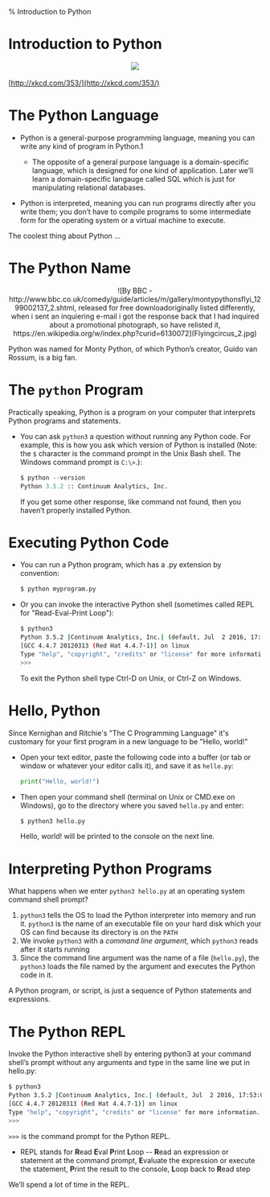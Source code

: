 % Introduction to Python

# Introduction to Python

<center>
<img src="http://imgs.xkcd.com/comics/python.png"/>
</center>

[http://xkcd.com/353/](http://xkcd.com/353/)

# The Python Language

- Python is a general-purpose programming language, meaning you can write any kind of program in Python.1

    - The opposite of a general purpose language is a domain-specific language, which is designed for one kind of application. Later we’ll learn a domain-specific langauge called SQL which is just for manipulating relational databases.

- Python is interpreted, meaning you can run programs directly after you write them; you don’t have to compile programs to some intermediate form for the operating system or a virtual machine to execute.

The coolest thing about Python ...

# The Python Name

<center>
![By BBC - http://www.bbc.co.uk/comedy/guide/articles/m/gallery/montypythonsflyi_1299002137_2.shtml, released for free downloadoriginally listed differently, when i sent an inquiering e-mail i got the response back that I had inquired about a promotional photograph, so have relisted it, https://en.wikipedia.org/w/index.php?curid=6130072](Flyingcircus_2.jpg)
</center>

Python was named for Monty Python, of which Python’s creator, Guido van Rossum, is a big fan.

# The `python` Program

Practically speaking, Python is a program on your computer that interprets Python programs and statements.

- You can ask `python3` a question without running any Python code. For example, this is how you ask which version of Python is installed (Note: the `$` character is the command prompt in the Unix Bash shell. The Windows command prompt is `C:\>`.):

    ```Python
    $ python --version
    Python 3.5.2 :: Continuum Analytics, Inc.
    ```

  If you get some other response, like command not found, then you haven’t properly installed Python.

# Executing Python Code

- You can run a Python program, which has a .py extension by convention:

    ```sh
    $ python myprogram.py
    ```

- Or you can invoke the interactive Python shell (sometimes called REPL for "Read-Eval-Print Loop"):

    ```sh
    $ python3
    Python 3.5.2 |Continuum Analytics, Inc.| (default, Jul  2 2016, 17:53:06)
    [GCC 4.4.7 20120313 (Red Hat 4.4.7-1)] on linux
    Type "help", "copyright", "credits" or "license" for more information.
    >>>
    ```

    To exit the Python shell type Ctrl-D on Unix, or Ctrl-Z on Windows.

# Hello, Python

Since Kernighan and Ritchie's "The C Programming Language" it's customary for your first program in a new language to be "Hello, world!"

- Open your text editor, paste the following code into a buffer (or tab or window or whatever your editor calls it), and save it as `hello.py`:

    ```Python
    print("Hello, world!")
    ```

- Then open your command shell (terminal on Unix or CMD.exe on Windows), go to the directory where you saved `hello.py` and enter:

    ```sh
    $ python3 hello.py
    ```

    Hello, world! will be printed to the console on the next line.

# Interpreting Python Programs

What happens when we enter `python3 hello.py` at an operating system command shell prompt?

1. `python3` tells the OS to load the Python interpreter into memory and run it. `python3` is the name of an executable file on your hard disk which your OS can find because its directory is on the `PATH`
2. We invoke `python3` with a *command line argument*, which `python3` reads after it starts running
3. Since the command line argument was the name of a file (`hello.py`), the `python3` loads the file named by the argument and executes the Python code in it.

A Python program, or script, is just a sequence of Python statements and expressions.

# The Python REPL

Invoke the Python interactive shell by entering python3 at your command shell’s prompt without any arguments and type in the same line we put in hello.py:

```sh
$ python3
Python 3.5.2 |Continuum Analytics, Inc.| (default, Jul  2 2016, 17:53:06)
[GCC 4.4.7 20120313 (Red Hat 4.4.7-1)] on linux
Type "help", "copyright", "credits" or "license" for more information.
>>>
```

`>>>` is the command prompt for the Python REPL.

- REPL stands for **R**ead **E**val **P**rint **L**oop -- **R**ead an expression or statement at the command prompt, **E**valuate the expression or execute the statement, **P**rint the result to the console, **L**oop back to **R**ead step

We’ll spend a lot of time in the REPL.
